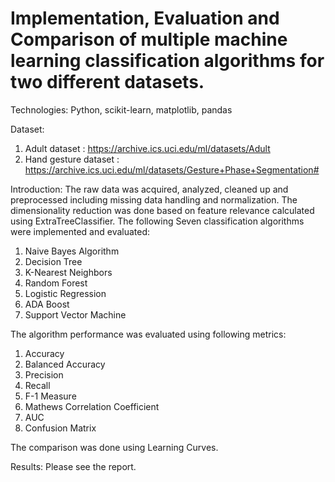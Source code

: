 # Implementation, Evaluation and Comparison of multiple machine learning classification algorithms for two different datasets.

Technologies: Python, scikit-learn, matplotlib, pandas

Dataset:
1. Adult dataset : https://archive.ics.uci.edu/ml/datasets/Adult
2. Hand gesture dataset : https://archive.ics.uci.edu/ml/datasets/Gesture+Phase+Segmentation#

Introduction:
The raw data was acquired, analyzed, cleaned up and preprocessed including missing data handling and normalization. 
The dimensionality reduction was done based on feature relevance calculated using ExtraTreeClassifier. The following Seven classification algorithms were implemented and evaluated: 
1. Naive Bayes Algorithm
2. Decision Tree
3. K-Nearest Neighbors
4. Random Forest
5. Logistic Regression
6. ADA Boost
7. Support Vector Machine

The algorithm performance was evaluated using following metrics:
1. Accuracy
2. Balanced Accuracy
3. Precision
4. Recall
5. F-1 Measure
6. Mathews Correlation Coefficient
7. AUC
8. Confusion Matrix

The comparison was done using Learning Curves.

Results: Please see the report.



